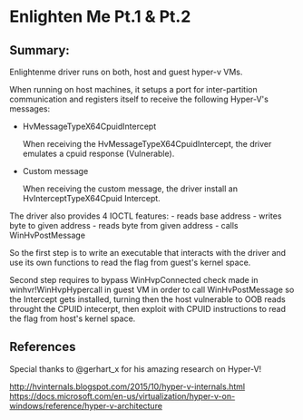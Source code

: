 # Enlighten Me Pt.1 & Pt.2
## Summary:
Enlightenme driver runs on both, host and guest hyper-v VMs.

When running on host machines, it setups a port for inter-partition communication and registers itself to receive the following Hyper-V's messages:
 - HvMessageTypeX64CpuidIntercept

	When receiving the HvMessageTypeX64CpuidIntercept, the driver emulates a cpuid response (Vulnerable).
 - Custom message

	When receiving the custom message, the driver install an HvInterceptTypeX64Cpuid Intercept.

The driver also provides 4 IOCTL features:
	- reads base address
	- writes byte to given address
	- reads byte from given address
	- calls WinHvPostMessage

So the first step is to write an executable that interacts with the driver and use its own functions to read the flag from guest's kernel space.

Second step requires to bypass WinHvpConnected check made in winhvr!WinHvpHypercall in guest VM in order to call WinHvPostMessage so the Intercept gets installed, turning then the host vulnerable to OOB reads throught  the CPUID intecerpt, then exploit with CPUID instructions to read the flag from host's kernel space.

## References
Special thanks to @gerhart_x for his amazing research on Hyper-V!

http://hvinternals.blogspot.com/2015/10/hyper-v-internals.html<br/>
https://docs.microsoft.com/en-us/virtualization/hyper-v-on-windows/reference/hyper-v-architecture